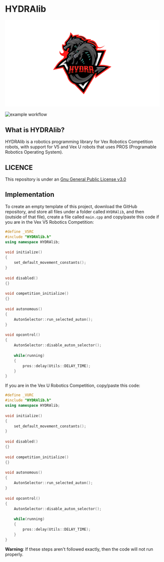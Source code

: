 # HYDRAlib
<img src="assets/logo.jpg" alt="logo.jpg"><img>

![example workflow](https://github.com/Rohan-Bharatia/HYDRAlib/actions/workflows/pros-build.yml/badge.svg)
## What is HYDRAlib?
HYDRAlib is a robotics programming library for Vex Robotics Competition robots, with support for V5 and Vex U robots that uses PROS (Programable Robotics Operating System).

## LICENCE
This repository is under an [Gnu General Public License v3.0](https://github.com/Rohan-Bharatia/HYDRAlib/blob/main/LICENSE)

## Implementation
To create an empty template of this project, download the GitHub repository, and store all files under a folder called ```HYDRAlib```, and then (outside of that file), create a file called ```main.cpp``` and copy/paste this code if you are in the Vex V5 Robotics Competition:
```cpp
#define _V5RC
#include "HYDRAlib.h"
using namespace HYDRAlib;

void initialize()
{
    set_default_movement_constants();
}

void disabled()
{}

void competition_initialize()
{}

void autonomous()
{
    AutonSelector::run_selected_auton();
}

void opcontrol()
{
    AutonSelector::disable_auton_selector();

    while(running)
    {
        pros::delay(Utils::DELAY_TIME);
    }
}
```

If you are in the Vex U Robotics Competition, copy/paste this code:
```cpp
#define _VURC
#include "HYDRAlib.h"
using namespace HYDRAlib;

void initialize()
{
    set_default_movement_constants();
}

void disabled()
{}

void competition_initialize()
{}

void autonomous()
{
    AutonSelector::run_selected_auton();
}

void opcontrol()
{
    AutonSelector::disable_auton_selector();

    while(running)
    {
        pros::delay(Utils::DELAY_TIME);
    }
}
```
<span color="red">**Warning**</span>: If these steps aren't followed exactly, then the code will not run properly.
